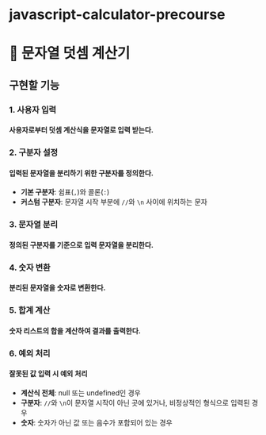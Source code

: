 # javascript-calculator-precourse

# 🧮 문자열 덧셈 계산기
## 구현할 기능

### 1. 사용자 입력
#### 사용자로부터 덧셈 계산식을 문자열로 입력 받는다.

### 2. 구분자 설정
#### 입력된 문자열을 분리하기 위한 구분자를 정의한다.
- **기본 구분자**: 쉼표(`,`)와 콜론(`:`)
- **커스텀 구분자**: 문자열 시작 부분에 `//`와 `\n` 사이에 위치하는 문자

### 3. 문자열 분리
#### 정의된 구분자를 기준으로 입력 문자열을 분리한다.

### 4. 숫자 변환
#### 분리된 문자열을 숫자로 변환한다.

### 5. 합계 계산
#### 숫자 리스트의 합을 계산하여 결과를 출력한다.

### 6. 예외 처리
#### 잘못된 값 입력 시 예외 처리
- **계산식 전체**: null 또는 undefined인 경우
- **구분자**: `//`와 `\n`이 문자열 시작이 아닌 곳에 있거나, 비정상적인 형식으로 입력된 경우
- **숫자**: 숫자가 아닌 값 또는 음수가 포함되어 있는 경우